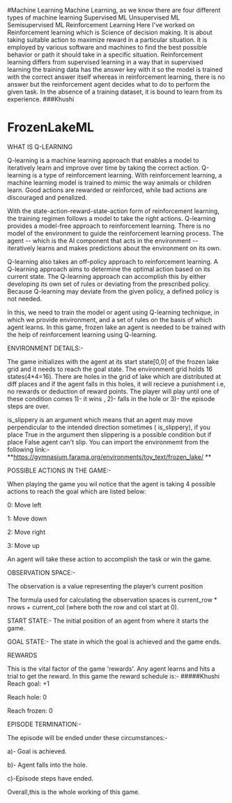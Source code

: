#Machine Learning
Machine Learning, as we know there are four different types of machine learning 
Supervised ML
Unsupervised ML
Semisupervised ML
Reinforcement Learning
Here I've worked on Reinforcement learning which is Science of decision making. It is about taking suitable action to maximize reward in a particular situation. 
It is employed by various software and machines to find the best possible behavior or path it should take in a specific situation. 
Reinforcement learning differs from supervised learning in a way that in supervised learning the training data has the answer key with it so the model is trained with the correct answer itself whereas in reinforcement learning, there is no answer but the reinforcement agent decides what to do to perform the given task. 
In the absence of a training dataset, it is bound to learn from its experience. ###Khushi
# FrozenLakeML
WHAT IS Q-LEARNING

Q-learning is a machine learning approach that enables a model to iteratively learn and improve over time by taking the correct action. Q-learning is a type of reinforcement learning. With reinforcement learning, a machine learning model is trained to mimic the way animals or children learn. Good actions are rewarded or reinforced, while bad actions are discouraged and penalized.

With the state-action-reward-state-action form of reinforcement learning, the training regimen follows a model to take the right actions. Q-learning provides a model-free approach to reinforcement learning. There is no model of the environment to guide the reinforcement learning process. The agent -- which is the AI component that acts in the environment -- iteratively learns and makes predictions about the environment on its own.

Q-learning also takes an off-policy approach to reinforcement learning. A Q-learning approach aims to determine the optimal action based on its current state. The Q-learning approach can accomplish this by either developing its own set of rules or deviating from the prescribed policy. Because Q-learning may deviate from the given policy, a defined policy is not needed.

In this, we need to train the model or agent using Q-learning technique, in which we provide environment, and a set of rules on the basis of which agent learns. In this game, frozen lake an agent is needed to be trained with the help of reinforcement learning using Q-learning.

ENVIRONMENT DETAILS:-

The game initializes with the agent at its start state[0,0] of the frozen lake grid and it needs to reach the goal state. The environment grid holds 16 states(4*4=16). There are holes in the grid of lake which are distributed at diff places and if the agent falls in this holes, it will recieve a punishment i.e, no rewards or deduction of reward points. The player will play until one of these condition comes 1)- it wins , 2)- falls in the hole or 3)- the episode steps are over.

is_slippery is an argument which means that an agent may move perpendicular to the intended direction sometimes ( is_slippery), if you place True in the argument then slippering is a possible condition but if place False agent can't slip. You can import the environmemt from the following link:-**https://gymnasium.farama.org/environments/toy_text/frozen_lake/ **

POSSIBLE ACTIONS IN THE GAME:-

When playing the game you wil notice that the agent is taking 4 possible actions to reach the goal which are listed below:

0: Move left

1: Move down

2: Move right

3: Move up

An agent will take these action to accomplish the task or win the game.

OBSERVATION SPACE:-

The observation is a value representing the player’s current position

The formula used for calculating the observation spaces is current_row * nrows + current_col (where both the row and col start at 0).

START STATE:- The initial position of an agent from where it starts the game.

GOAL STATE:- The state in which the goal is achieved and the game ends.

REWARDS

This is the vital factor of the game 'rewards'. Any agent learns and hits a trial to get the reward. In this game the reward schedule is:-
#####Khushi
Reach goal: +1

Reach hole: 0

Reach frozen: 0

EPISODE TERMINATION:-

The episode will be ended under these circumstances:-

a)- Goal is achieved.

b)- Agent falls into the hole.

c)-Episode steps have ended.

Overall,this is the whole working of this game.
